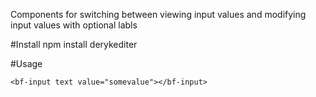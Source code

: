 Components for switching between viewing input values and modifying input values with optional labls

#Install
npm install derykediter

#Usage

`<bf-input text value="somevalue"></bf-input>`